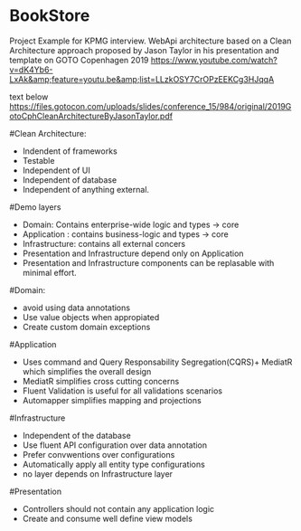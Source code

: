 # BookStore
Project Example for KPMG interview. 
WebApi architecture based on a Clean Architecture approach proposed by Jason Taylor in his presentation and template on GOTO Copenhagen 2019 
https://www.youtube.com/watch?v=dK4Yb6-LxAk&amp;feature=youtu.be&amp;list=LLzkOSY7CrOPzEEKCg3HJqqA

text below https://files.gotocon.com/uploads/slides/conference_15/984/original/2019GotoCphCleanArchitectureByJasonTaylor.pdf


#Clean Architecture:
- Indendent of frameworks
- Testable
- Independent of UI
- Independent of database
- Independent of anything external.

#Demo layers
- Domain: Contains enterprise-wide logic and types -> core
- Application : contains business-logic and types -> core
- Infrastructure: contains all external concers
- Presentation and Infrastructure depend only on Application
- Presentation and Infrastructure components can be replasable with minimal effort.

#Domain:
- avoid using data annotations
- Use value objects when appropiated
- Create custom domain exceptions

#Application
- Uses command and Query Responsability Segregation(CQRS)+ MediatR  which simplifies the overall design
- MediatR simplifies cross cutting concerns
- Fluent Validation is useful for all validations scenarios 
- Automapper simplifies mapping and projections

#Infrastructure
- Independent of the database
- Use fluent API configuration over data annotation
- Prefer convwentions over configurations
- Automatically apply all entity type configurations
- no layer depends on Infrastructure layer

#Presentation
- Controllers should not contain any application logic
- Create and consume well define view models

